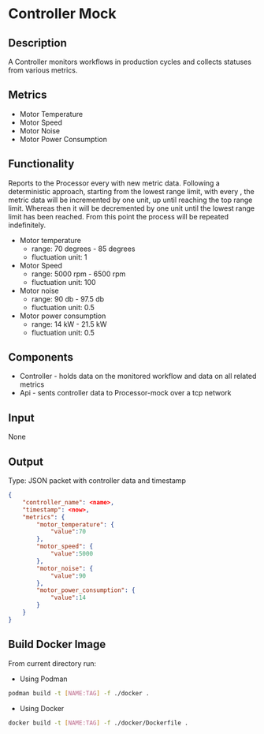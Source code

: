 # Controller Mock
## Description
A Controller monitors workflows in production cycles and collects statuses from various metrics.  

## Metrics
* Motor Temperature 
* Motor Speed 
* Motor Noise
* Motor Power Consumption

## Functionality
Reports to the Processor every <time interval> with new metric data. 
Following a deterministic approach, starting from the lowest range limit, with every <time interval>, the metric data will be incremented by one unit, up until reaching the top range limit. Whereas then it will be decremented by one unit until the lowest range limit has been reached. From this point the process will be repeated indefinitely.

* Motor temperature
    * range: 70 degrees - 85 degrees
    * fluctuation unit: 1
* Motor Speed 
    * range: 5000 rpm - 6500 rpm
    * fluctuation unit: 100
* Motor noise 
    * range: 90 db - 97.5 db
    * fluctuation unit: 0.5
* Motor power consumption 
    * range: 14 kW - 21.5 kW
    * fluctuation unit: 0.5



## Components
* Controller - holds data on the monitored workflow and data on all related metrics
* Api - sents controller data to Processor-mock over a tcp network

## Input
None

## Output
Type: JSON packet with controller data and timestamp 
```json
{
    "controller_name": <name>,
    "timestamp": <now>,
    "metrics": {
        "motor_temperature": {
            "value":70
        },
        "motor_speed": {
            "value":5000
        },
        "motor_noise": {
            "value":90
        },
        "motor_power_consumption": {
            "value":14
        }
    }
}
```

## Build Docker Image

From current directory run:
* Using Podman
```bash
podman build -t [NAME:TAG] -f ./docker .
```
* Using Docker
```bash
docker build -t [NAME:TAG] -f ./docker/Dockerfile .
```